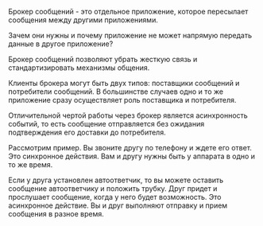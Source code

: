 Брокер сообщений - это отдельное приложение, которое пересылает сообщения между другими приложениями.

Зачем они нужны и почему приложение не может напрямую передать данные в другое приложение?

Брокер сообщений позволяют убрать жесткую связь и стандартизировать механизмы общения.

Клиенты брокера могут быть двух типов: поставщики сообщений и потребители сообщений. В большинстве случаев одно и то же приложение сразу осуществляет роль поставщика и потребителя.

Отличительной чертой работы через брокер является асинхронность событий, то есть сообщение отправляется без ожидания подтверждения его доставки до потребителя.

Рассмотрим пример. Вы звоните другу по телефону и ждете его ответ. Это синхронное действия. Вам и другу нужны быть у аппарата в одно и то же время.

Если у друга установлен автоответчик, то вы можете оставить сообщение автоответчику и положить трубку. Друг придет и прослушает сообщение, когда у него будет возможность. Это асинхронное действие. Вы и друг выполняют отправку и прием сообщения в разное время.